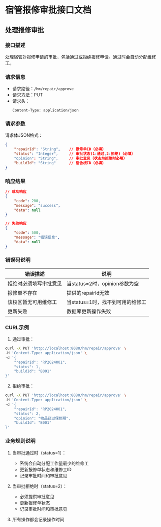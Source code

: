 # 宿管报修审批接口文档

## 处理报修审批

### 接口描述
处理宿管对报修申请的审批，包括通过或拒绝报修申请。通过时会自动分配维修工。

### 请求信息
- 请求路径：`/hm/repair/approve`
- 请求方法：PUT
- 请求头：
  ```
  Content-Type: application/json
  ```

### 请求参数
请求体JSON格式：
```json
{
    "repairId": "String",    // 报修单ID（必填）
    "status": "Integer",     // 审批状态(1:通过,2:拒绝)（必填）
    "opinion": "String",     // 审批意见（状态为拒绝时必填）
    "buildId": "String"      // 宿舍楼ID（必填）
}
```

### 响应结果
```json
// 成功响应
{
    "code": 200,
    "message": "success",
    "data": null
}

// 失败响应
{
    "code": 500,
    "message": "错误信息",
    "data": null
}
```

### 错误码说明
| 错误描述 | 说明 |
|----------|------|
| 拒绝时必须填写审批意见 | 当status=2时，opinion参数为空 |
| 报修单不存在 | 提供的repairId无效 |
| 该校区暂无可用维修工 | 当status=1时，找不到可用的维修工 |
| 更新失败 | 数据库更新操作失败 |

### CURL示例

1. 通过审批：
```bash
curl -X PUT 'http://localhost:8080/hm/repair/approve' \
-H 'Content-Type: application/json' \
-d '{
    "repairId": "RP2024001",
    "status": 1,
    "buildId": "B001"
}'
```

2. 拒绝审批：
```bash
curl -X PUT 'http://localhost:8080/hm/repair/approve' \
-H 'Content-Type: application/json' \
-d '{
    "repairId": "RP2024001",
    "status": 2,
    "opinion": "物品已过保修期",
    "buildId": "B001"
}'
```

### 业务规则说明
1. 当审批通过时（status=1）：
   - 系统会自动分配工作量最少的维修工
   - 更新报修单状态和维修工ID
   - 记录审批时间和审批意见

2. 当审批拒绝时（status=2）：
   - 必须提供审批意见
   - 更新报修单状态
   - 记录审批时间和审批意见

3. 所有操作都会记录操作时间 
